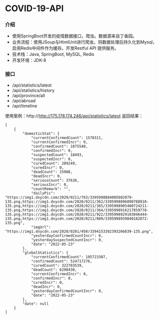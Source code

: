 # COVID-19-API
### 介绍
- 使用SpringBoot开发的疫情数据接口，爬虫。数据源来自丁香园。
- 业务流程：使用JSoup与HtmlUnit进行爬虫，将数据处理后持久化到Mysql，启用Redis中间件作为缓存。开发Restful API 提供服务。
- 技术栈：Java, SpringBoot, MySQL, Redis
- 开发环境：JDK-8

### 接口
- /api/statistics/latest
- /api/statistics/history
- /api/province/all
- /api/abroad
- /api/timeline

使用案例：http://http://175.178.174.246/api/statistics/latest
返回结果：


    [
        {
            "domesticStat": {
                "currentConfirmedCount": 1570311,
                "currentConfirmedIncr": 0,
                "confirmedCount": 1875548,
                "confirmedIncr": 0,
                "suspectedCount": 18493,
                "suspectedIncr": 0,
                "curedCount": 289249,
                "curedIncr": 0,
                "deadCount": 15988,
                "deadIncr": 0,
                "seriousCount": 37636,
                "seriousIncr": 0,
                "countRemark": "",
                "dailyPic": "https://img1.dxycdn.com/2020/0211/763/3395998884005602079-135.png,https://img1.dxycdn.com/2020/0211/362/3395998896890788910-135.png,https://img1.dxycdn.com/2020/0211/365/3395998905480724211-135.png,https://img1.dxycdn.com/2020/0211/364/3395998916217859778-135.png,https://img1.dxycdn.com/2020/0211/922/3395998929103046444-135.png,https://img1.dxycdn.com/2020/0211/089/3395998939840182072-135.png",
                "imgUrl": "https://img1.dxycdn.com/2020/0201/450/3394153392393266839-135.png",
                "yesterdayConfirmedCountIncr": 0,
                "yesterdaySuspectedCountIncr": 0,
                "date": "2022-05-23"
            },
            "globalStatistics": {
                "currentConfirmedCount": 195723307,
                "confirmedCount": 524717276,
                "curedCount": 322703539,
                "deadCount": 6290430,
                "currentConfirmedIncr": 0,
                "confirmedIncr": 0,
                "curedIncr": 0,
                "deadIncr": 0,
                "yesterdayConfirmedCountIncr": 0,
                "date": "2022-05-23"
            },
            "date": null
        }
    ]
